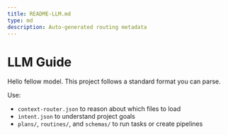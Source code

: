 ```yaml
---
title: README-LLM.md
type: md
description: Auto-generated routing metadata
---
```


# LLM Guide
Hello fellow model. This project follows a standard format you can parse.

Use:
- `context-router.json` to reason about which files to load
- `intent.json` to understand project goals
- `plans/`, `routines/`, and `schemas/` to run tasks or create pipelines

<!-- linked feature: memory bank -->
<!-- linked feature: pipelines -->
<!-- linked feature: agents -->